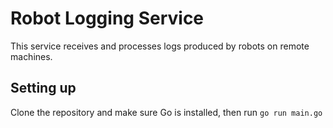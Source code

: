 # Robot Logging Service
This service receives and processes logs produced by robots on remote machines.

## Setting up
Clone the repository and make sure Go is installed, then run 
```go run main.go```